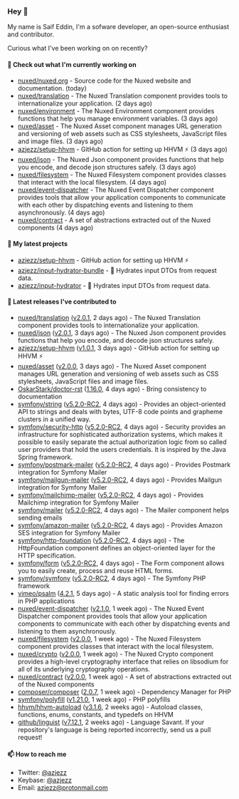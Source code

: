 ### Hey 👋

My name is Saif Eddin, I'm a sofware developer, an open-source enthusiast and contributor.

Curious what I've been working on on recently?

#### 👷 Check out what I'm currently working on

- [nuxed/nuxed.org](https://github.com/nuxed/nuxed.org) - Source code for the Nuxed website and documentation. (today)
- [nuxed/translation](https://github.com/nuxed/translation) - The Nuxed Translation component provides tools to internationalize your application.  (2 days ago)
- [nuxed/environment](https://github.com/nuxed/environment) - The Nuxed Environment component provides functions that help you manage environment variables. (3 days ago)
- [nuxed/asset](https://github.com/nuxed/asset) - The Nuxed Asset component manages URL generation and versioning of web assets such as CSS stylesheets, JavaScript files and image files.  (3 days ago)
- [azjezz/setup-hhvm](https://github.com/azjezz/setup-hhvm) - GitHub action for setting up HHVM  ⚡ (3 days ago)
- [nuxed/json](https://github.com/nuxed/json) -  The Nuxed Json component provides functions that help you encode, and decode json structures safely. (3 days ago)
- [nuxed/filesystem](https://github.com/nuxed/filesystem) - The Nuxed Filesystem component provides classes that interact with the local filesystem. (4 days ago)
- [nuxed/event-dispatcher](https://github.com/nuxed/event-dispatcher) - The Nuxed Event Dispatcher component provides tools that allow your application components to communicate with each other by dispatching events and listening to them asynchronously. (4 days ago)
- [nuxed/contract](https://github.com/nuxed/contract) - A set of abstractions extracted out of the Nuxed components (4 days ago)

#### 🌱 My latest projects

- [azjezz/setup-hhvm](https://github.com/azjezz/setup-hhvm) - GitHub action for setting up HHVM  ⚡
- [azjezz/input-hydrator-bundle](https://github.com/azjezz/input-hydrator-bundle) - 🧱 Hydrates input DTOs from request data. 
- [azjezz/input-hydrator](https://github.com/azjezz/input-hydrator) - 🧱 Hydrates input DTOs from request data.

#### 🔭 Latest releases I've contributed to

- [nuxed/translation](https://github.com/nuxed/translation) ([v2.0.1](https://github.com/nuxed/translation/releases/tag/v2.0.1), 2 days ago) - The Nuxed Translation component provides tools to internationalize your application. 
- [nuxed/json](https://github.com/nuxed/json) ([v2.0.1](https://github.com/nuxed/json/releases/tag/v2.0.1), 3 days ago) -  The Nuxed Json component provides functions that help you encode, and decode json structures safely.
- [azjezz/setup-hhvm](https://github.com/azjezz/setup-hhvm) ([v1.0.1](https://github.com/azjezz/setup-hhvm/releases/tag/v1.0.1), 3 days ago) - GitHub action for setting up HHVM  ⚡
- [nuxed/asset](https://github.com/nuxed/asset) ([v2.0.0](https://github.com/nuxed/asset/releases/tag/v2.0.0), 3 days ago) - The Nuxed Asset component manages URL generation and versioning of web assets such as CSS stylesheets, JavaScript files and image files. 
- [OskarStark/doctor-rst](https://github.com/OskarStark/doctor-rst) ([1.16.0](https://github.com/OskarStark/doctor-rst/releases/tag/1.16.0), 4 days ago) - Bring consistency to documentation
- [symfony/string](https://github.com/symfony/string) ([v5.2.0-RC2](https://github.com/symfony/string/releases/tag/v5.2.0-RC2), 4 days ago) - Provides an object-oriented API to strings and deals with bytes, UTF-8 code points and grapheme clusters in a unified way.
- [symfony/security-http](https://github.com/symfony/security-http) ([v5.2.0-RC2](https://github.com/symfony/security-http/releases/tag/v5.2.0-RC2), 4 days ago) - Security provides an infrastructure for sophisticated authorization systems, which makes it possible to easily separate the actual authorization logic from so called user providers that hold the users credentials. It is inspired by the Java Spring framework.
- [symfony/postmark-mailer](https://github.com/symfony/postmark-mailer) ([v5.2.0-RC2](https://github.com/symfony/postmark-mailer/releases/tag/v5.2.0-RC2), 4 days ago) - Provides Postmark integration for Symfony Mailer
- [symfony/mailgun-mailer](https://github.com/symfony/mailgun-mailer) ([v5.2.0-RC2](https://github.com/symfony/mailgun-mailer/releases/tag/v5.2.0-RC2), 4 days ago) - Provides Mailgun integration for Symfony Mailer
- [symfony/mailchimp-mailer](https://github.com/symfony/mailchimp-mailer) ([v5.2.0-RC2](https://github.com/symfony/mailchimp-mailer/releases/tag/v5.2.0-RC2), 4 days ago) - Provides Mailchimp integration for Symfony Mailer
- [symfony/mailer](https://github.com/symfony/mailer) ([v5.2.0-RC2](https://github.com/symfony/mailer/releases/tag/v5.2.0-RC2), 4 days ago) - The Mailer component helps sending emails
- [symfony/amazon-mailer](https://github.com/symfony/amazon-mailer) ([v5.2.0-RC2](https://github.com/symfony/amazon-mailer/releases/tag/v5.2.0-RC2), 4 days ago) - Provides Amazon SES integration for Symfony Mailer
- [symfony/http-foundation](https://github.com/symfony/http-foundation) ([v5.2.0-RC2](https://github.com/symfony/http-foundation/releases/tag/v5.2.0-RC2), 4 days ago) - The HttpFoundation component defines an object-oriented layer for the HTTP specification.
- [symfony/form](https://github.com/symfony/form) ([v5.2.0-RC2](https://github.com/symfony/form/releases/tag/v5.2.0-RC2), 4 days ago) - The Form component allows you to easily create, process and reuse HTML forms.
- [symfony/symfony](https://github.com/symfony/symfony) ([v5.2.0-RC2](https://github.com/symfony/symfony/releases/tag/v5.2.0-RC2), 4 days ago) - The Symfony PHP framework
- [vimeo/psalm](https://github.com/vimeo/psalm) ([4.2.1](https://github.com/vimeo/psalm/releases/tag/4.2.1), 5 days ago) - A static analysis tool for finding errors in PHP applications
- [nuxed/event-dispatcher](https://github.com/nuxed/event-dispatcher) ([v2.1.0](https://github.com/nuxed/event-dispatcher/releases/tag/v2.1.0), 1 week ago) - The Nuxed Event Dispatcher component provides tools that allow your application components to communicate with each other by dispatching events and listening to them asynchronously.
- [nuxed/filesystem](https://github.com/nuxed/filesystem) ([v2.0.0](https://github.com/nuxed/filesystem/releases/tag/v2.0.0), 1 week ago) - The Nuxed Filesystem component provides classes that interact with the local filesystem.
- [nuxed/crypto](https://github.com/nuxed/crypto) ([v2.0.0](https://github.com/nuxed/crypto/releases/tag/v2.0.0), 1 week ago) - The Nuxed Crypto component provides a high-level cryptography interface that relies on libsodium for all of its underlying cryptography operations.
- [nuxed/contract](https://github.com/nuxed/contract) ([v2.0.0](https://github.com/nuxed/contract/releases/tag/v2.0.0), 1 week ago) - A set of abstractions extracted out of the Nuxed components
- [composer/composer](https://github.com/composer/composer) ([2.0.7](https://github.com/composer/composer/releases/tag/2.0.7), 1 week ago) - Dependency Manager for PHP
- [symfony/polyfill](https://github.com/symfony/polyfill) ([v1.21.0](https://github.com/symfony/polyfill/releases/tag/v1.21.0), 1 week ago) - PHP polyfills
- [hhvm/hhvm-autoload](https://github.com/hhvm/hhvm-autoload) ([v3.1.6](https://github.com/hhvm/hhvm-autoload/releases/tag/v3.1.6), 2 weeks ago) - Autoload classes, functions, enums, constants, and typedefs on HHVM
- [github/linguist](https://github.com/github/linguist) ([v7.12.1](https://github.com/github/linguist/releases/tag/v7.12.1), 2 weeks ago) - Language Savant. If your repository&#39;s language is being reported incorrectly, send us a pull request!

#### 📫 How to reach me

- Twitter: [@azjezz](https://twitter.com/azjezz)
- Keybase: [@azjezz](https://keybase.io/azjezz)
- Email: [azjezz@protonmail.com](mailto://azjezz@protonmail.com)
